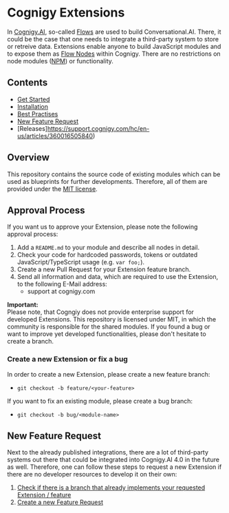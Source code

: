 # Cognigy Extensions

In [Cognigy.AI](https://cognigy.com/product/), so-called [Flows](https://docs.cognigy.com/docs/flow) are used to build Conversational.AI. There, it could be the case that one needs to integrate a third-party system to store or retreive data. Extensions enable anyone to build JavaScript modules and to expose them as [Flow Nodes](https://docs.cognigy.com/docs/general-usage-information) within Cognigy. There are no restrictions on node modules ([NPM](https://www.npmjs.com/)) or functionality.


## Contents

- [Get Started](https://support.cognigy.com/hc/en-us/articles/360016534459)
- [Installation](https://support.cognigy.com/hc/en-us/articles/360016505680)
- [Best Practises](https://support.cognigy.com/hc/en-us/articles/360016505740)
- [New Feature Request](#new-feature-request)
- [Releases]https://support.cognigy.com/hc/en-us/articles/360016505840)

## Overview

This repository contains the source code of existing modules which can be used as blueprints for further developments. Therefore, all of them are provided under the [MIT license](./LICENSE).

## Approval Process

If you want us to approve your Extension, please note the following approval process:

1. Add a `README.md` to your module and describe all nodes in detail.
2. Check your code for hardcoded passwords, tokens or outdated JavaScript/TypeScript usage (e.g. `var foo;`).
3. Create a new Pull Request for your Extension feature branch.
4. Send all information and data, which are required to use the Extension, to the following E-Mail address:
    - support at cognigy.com

**Important:** \
Please note, that Cogngiy does not provide enterprise support for developed Extensions. This repository is licensed under MIT, in which the community is responsible for the shared modules. If you found a bug or want to improve yet developed functionalities, please don't hesitate to create a branch.

### Create a new Extension or fix a bug

In order to create a new Extension, please create a new feature branch:

- `git checkout -b feature/<your-feature>`

If you want to fix an existing module, please create a bug branch:

- `git checkout -b bug/<module-name>`

## New Feature Request

Next to the already published integrations, there are a lot of third-party systems out there that could be integrated into Cognigy.AI 4.0 in the future as well. Therefore, one can follow these steps to request a new Extension if there are no developer resources to develop it on their own:

1. [Check if there is a branch that already implements your requested Extension / feature](https://github.com/Cognigy/Extensions/branches)
2. [Create a new Feature Request](https://github.com/Cognigy/Extensions/issues/new?assignees=&labels=&template=feature_request.md&title=)
